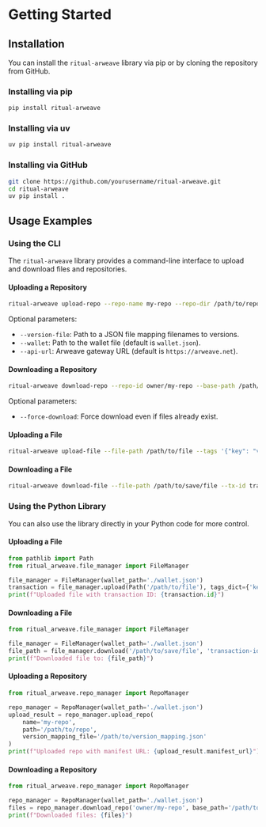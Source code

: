 # Getting Started

## Installation

You can install the `ritual-arweave` library via pip or by cloning the repository from GitHub.

### Installing via pip

```bash
pip install ritual-arweave
```

### Installing via uv

```bash
uv pip install ritual-arweave
```

### Installing via GitHub

```bash
git clone https://github.com/yourusername/ritual-arweave.git
cd ritual-arweave
uv pip install .
```

## Usage Examples

### Using the CLI

The `ritual-arweave` library provides a command-line interface to upload and download files and repositories.

#### Uploading a Repository

```bash
ritual-arweave upload-repo --repo-name my-repo --repo-dir /path/to/repo
```

Optional parameters:
- `--version-file`: Path to a JSON file mapping filenames to versions.
- `--wallet`: Path to the wallet file (default is `wallet.json`).
- `--api-url`: Arweave gateway URL (default is `https://arweave.net`).

#### Downloading a Repository

```bash
ritual-arweave download-repo --repo-id owner/my-repo --base-path /path/to/save
```

Optional parameters:
- `--force-download`: Force download even if files already exist.

#### Uploading a File

```bash
ritual-arweave upload-file --file-path /path/to/file --tags '{"key": "value"}'
```

#### Downloading a File

```bash
ritual-arweave download-file --file-path /path/to/save/file --tx-id transaction-id
```

### Using the Python Library

You can also use the library directly in your Python code for more control.

#### Uploading a File

```python
from pathlib import Path
from ritual_arweave.file_manager import FileManager

file_manager = FileManager(wallet_path='./wallet.json')
transaction = file_manager.upload(Path('/path/to/file'), tags_dict={'key': 'value'})
print(f"Uploaded file with transaction ID: {transaction.id}")
```

#### Downloading a File

```python
from ritual_arweave.file_manager import FileManager

file_manager = FileManager(wallet_path='./wallet.json')
file_path = file_manager.download('/path/to/save/file', 'transaction-id')
print(f"Downloaded file to: {file_path}")
```

#### Uploading a Repository

```python
from ritual_arweave.repo_manager import RepoManager

repo_manager = RepoManager(wallet_path='./wallet.json')
upload_result = repo_manager.upload_repo(
    name='my-repo',
    path='/path/to/repo',
    version_mapping_file='/path/to/version_mapping.json'
)
print(f"Uploaded repo with manifest URL: {upload_result.manifest_url}")
```

#### Downloading a Repository

```python
from ritual_arweave.repo_manager import RepoManager

repo_manager = RepoManager(wallet_path='./wallet.json')
files = repo_manager.download_repo('owner/my-repo', base_path='/path/to/save')
print(f"Downloaded files: {files}")
```
